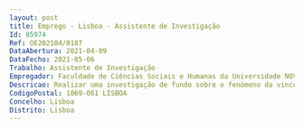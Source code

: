 ```yaml
--- 
layout: post
title: Emprego - Lisboa - Assistente de Investigação
Id: 85974
Ref: OE202104/0187
DataAbertura: 2021-04-09
DataFecho: 2021-05-06
Trabalho: Assistente de Investigação
Empregador: Faculdade de Ciências Sociais e Humanas da Universidade NOVA de Lisboa - NOVA School of Social Scien
Descricao: Realizar uma investigação de fundo sobre o fenómeno da vinculação nos espaços da Europa do Sul, entre os séculos XIV e XVII, com Portugal e suas áreas atlânticas como caso de estudo, de forma a alcançar uma nova definição, que essencialmente considera o vínculo como um agente social, cujas componentes principais foram o parentesco, o poder, e a identidade. A abordagem seguida assenta numa ultrapassagem das fronteiras tradicionais, consagrando como época do estudo os séculos referidos e os espaços continental e atlântico. Incluirá, ainda, tanto perspetivas comparativas, como o estudo de futuras reconfigurações sociais do fenómeno vincular.
CodigoPostal: 1069-061 LISBOA
Concelho: Lisboa
Distrito: Lisboa
--- 
```

